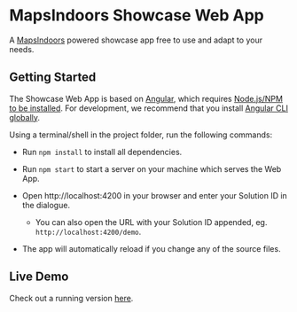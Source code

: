 # MapsIndoors Showcase Web App
A [MapsIndoors](https://www.mapspeople.com/mapsindoors/) powered showcase app free to use and adapt to your needs.

## Getting Started

The Showcase Web App is based on [Angular](https://angular.io/), which requires [Node.js/NPM to be installed](https://www.npmjs.com/get-npm). For development, we recommend that you install [Angular CLI globally](https://angular.io/cli#installing-angular-cli).

Using a terminal/shell in the project folder, run the following commands:

* Run `npm install` to install all dependencies.

* Run `npm start` to start a server on your machine which serves the Web App.

* Open http://localhost:4200 in your browser and enter your Solution ID in the dialogue.
  * You can also open the URL with your Solution ID appended, eg. `http://localhost:4200/demo`.

* The app will automatically reload if you change any of the source files.

## Live Demo
Check out a running version [here](https://demo.mapsindoors.com/demo).
